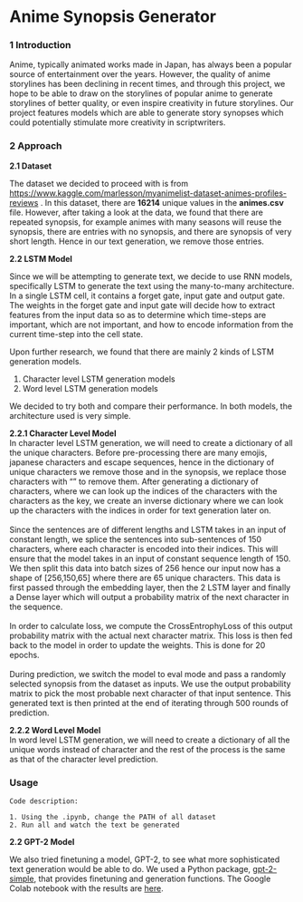 # Anime Synopsis Generator

### 1 Introduction
Anime, typically animated works made in Japan, has always been a popular source of entertainment over the years. However, the quality of anime storylines has been declining in recent times, and through this project, we hope to be able to draw on the storylines of popular anime to generate storylines of better quality, or even inspire creativity in future storylines. Our project features models which are able to generate story synopses which could potentially stimulate more creativity in scriptwriters.

### 2 Approach
**2.1 Dataset** <br>

The dataset we decided to proceed with is from https://www.kaggle.com/marlesson/myanimelist-dataset-animes-profiles-reviews . In this dataset, there are **16214** unique values in the **animes.csv** file. However, after taking a look at the data, we found that there are repeated synopsis, for example animes with many seasons will reuse the synopsis, there are entries with no synopsis, and there are synopsis of very short length. Hence in our text generation, we remove those entries.

**2.2 LSTM Model** <br>

Since we will be attempting to generate text, we decide to use RNN models, specifically LSTM to generate the text using the many-to-many architecture. In a single LSTM cell, it contains a forget gate, input gate and output gate. The weights in the forget gate and input gate will decide how to extract features from the input data so as to determine which time-steps are important, which are not important, and how to encode information from the current time-step into the cell state.

Upon further research, we found that there are mainly 2 kinds of LSTM generation models. 
1. Character level LSTM generation models
2. Word level LSTM generation models

We decided to try both and compare their performance. In both models, the architecture used is very simple.

**2.2.1 Character Level Model** <br>
In character level LSTM generation, we will need to create a dictionary of all the unique characters. Before pre-processing there are many emojis, japanese characters and escape sequences, hence in the dictionary of unique characters we remove those and in the synopsis, we replace those characters with “” to remove them. After generating a dictionary of characters, where we can look up the indices of the characters with the characters as the key, we create an inverse dictionary where we can look up the characters with the indices in order for text generation later on.
<br>
<br>
Since the sentences are of different lengths and LSTM takes in an input of constant length, we splice the sentences into sub-sentences of 150 characters, where each character is encoded into their indices. This will ensure that the model takes in an input of constant sequence length of 150. We then split this data into batch sizes of 256 hence our input now has a shape of [256,150,65] where there are 65 unique characters. This data is first passed through the embedding layer, then the 2 LSTM layer and finally a Dense layer which will output a probability matrix of the next character in the sequence.
<br>
<br>
In order to calculate loss, we compute the CrossEntrophyLoss of this output probability matrix with the actual next character matrix. This loss is then fed back to the model in order to update the weights. This is done for 20 epochs. 
<br>
<br>
During prediction, we switch the model to eval mode and pass a randomly selected synopsis from the dataset as inputs. We use the output probability matrix to pick the most probable next character of that input sentence. This generated text is then printed at the end of iterating through 500 rounds of prediction.

**2.2.2 Word Level Model** <br>
In word level LSTM generation, we will need to create a dictionary of all the unique words instead of character and the rest of the process is the same as that of the character level prediction.

### Usage
```
Code description:

1. Using the .ipynb, change the PATH of all dataset
2. Run all and watch the text be generated

```

**2.2 GPT-2 Model** <br>

We also tried finetuning a model, GPT-2, to see what more sophisticated text generation would be able to do. We used a Python package, [gpt-2-simple](https://github.com/minimaxir/gpt-2-simple), that provides finetuning and generation functions. The Google Colab notebook with the results are [here](https://colab.research.google.com/drive/16v66nXQTdElfs6bYzUbjKGS2WacTXqA8?usp=sharing). 





